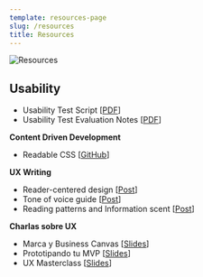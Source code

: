 ```yaml
---
template: resources-page
slug: /resources
title: Resources
---
```


![Resources](/assets/resources/from-my-desktop.jpg "")

<h2 id="usability"><strong>Usability</strong></h2>
<ul>
  <li id="usability-test-script">Usability Test Script [<a href="https://drive.google.com/file/d/1EWvO6o3SdnB6YuHnm9lZgtl1a0xS1-3E/view?usp=sharing" target="_blank">PDF</a>]</li>
  <li id="usability-test-notes">Usability Test Evaluation Notes [<a href="https://drive.google.com/file/d/190_CUJoG6CM2bx4Ba55_b2nsztmjtXlA/view?usp=sharing" target="_blank">PDF</a>]</li>
</ul>

<p id="content-driven-code"><strong>Content Driven Development</strong></p>
<ul>
  <li id="readable-css">Readable CSS [<a href="https://github.com/ContentDrivenDevelopment/readablecss" target="_blank">GitHub</a>]</li>
</ul>

<p id="ux-writing"><strong>UX Writing</strong></p>
<ul>
  <li id="ux-writing-1">Reader-centered design [<a href="https://bit.ly/ReaderCenteredDesign" target="_blank">Post</a>]</li>
  <li id="ux-writing-2">Tone of voice guide [<a href="https://bit.ly/writingtone" target="_blank">Post</a>]</li>
  <li id="ux-writing-3">Reading patterns and Information scent [<a href="https://bit.ly/Information-Scent" target="_blank">Post</a>]</li>
</ul>

<p id="charlas-ux"><strong>Charlas sobre UX</strong></p>
<ul>
  <li id="charlas-ux-1">Marca y Business Canvas [<a href="https://docs.google.com/presentation/d/1EfaADQu5WjIq47QHF08mz8f3M-2M4RRJVLoPxP__nHg/edit?usp=sharing" target="_blank">Slides</a>]</li>
  <li id="charlas-ux-2">Prototipando tu MVP [<a href="https://docs.google.com/presentation/d/1e0tBJv8w8EEsFupV4YdSQDgq-S0mGf-7APCxFe8uWWE/edit?usp=sharing" target="_blank">Slides</a>]</li>
  <li id="charlas-ux-3">UX Masterclass [<a href="https://docs.google.com/presentation/d/1ZbUcvDyVMh8mETAdbkB83yCJstpy8t0kDv5NUM7_2PQ/edit?usp=sharing" target="_blank">Slides</a>]</li>
</ul>